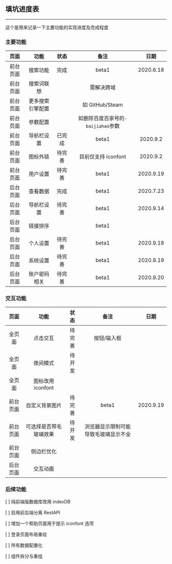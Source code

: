 ## 填坑进度表

---

这个是用来记录一下主要功能的实现进度及完成程度

### 主要功能

| 页面 | 功能 | 状态 | 备注| 日期
| :--: | :--: | :--: | :--: | :--:
| 前台页面| 搜索功能 | 完成 | beta1 | 2020.6.18
| 前台页面| 搜索词联想 |  | 需解决跨域 |
| 前台页面| 更多搜索引擎配置 |  | 如 GitHub/Steam|
| 前台页面| 参数配置 |  | 如删除百度百家号的`-baijiahao`参数
| 前台页面| 导航栏设置 | 已完成 | beta1  | 2020.9.2
| 前台页面| 图标外链 | 待完善 | 目前仅支持 iconfont  | 2020.9.2
| 前台页面| 用户设置 | 待完善 | beta1  | 2020.9.19
| 后台页面| 查看数据 | 完成 | beta1 | 2020.7.23
| 后台页面| 导航栏设置 | 待完善 | beta1 | 2020.9.14
| 后台页面| 链接排序 |  | beta1 | 
| 后台页面| 个人设置 | 待完善 | beta1 | 2020.9.18
| 后台页面| 系统设置 | 待完善 | beta1 | 2020.9.19
| 后台页面| 账户密码相关 | 待完善 | beta1 | 2020.9.20

### 交互功能

| 页面 | 功能 | 状态 | 备注| 日期
| :--: | :--: | :--: | :--: | :--:
| 全页面| 点击交互| 待完善 | 按钮/输入框|
| 全页面 | 夜间模式 | 待开发 | |
| 全页面 | 图标改用 iconfont |||
| 前台页面| 自定义背景图片 | 待完善 | beta1 | 2020.9.19
| 前台页面 | 可选择是否带毛玻璃效果 | 待开发 | 浏览器显示限制可能导致毛玻璃显示不全| 
| 前台页面 | 侧边栏优化 |||
| 后台页面| 交互动画|||

### 后续功能

[ ] 纯前端版数据库改用 indexDB

[ ] 启用前后端分离 RestAPI

[ ] 增加一个帮助页面用于提示 iconfont 选项

[ ] 登录页面布局重绘

[ ] 所有数据配置化

[ ] 组件拆分与重组
